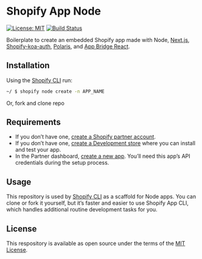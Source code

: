 # Shopify App Node

[![License: MIT](https://img.shields.io/badge/License-MIT-green.svg)](LICENSE.md)
[![Build Status](https://travis-ci.com/Shopify/shopify-app-node.svg?branch=master)](https://travis-ci.com/Shopify/shopify-app-node)

Boilerplate to create an embedded Shopify app made with Node, [Next.js](https://nextjs.org/), [Shopify-koa-auth](https://github.com/Shopify/quilt/tree/master/packages/koa-shopify-auth), [Polaris](https://github.com/Shopify/polaris-react), and [App Bridge React](https://shopify.dev/tools/app-bridge/react-components).

## Installation

Using the [Shopify CLI](https://github.com/Shopify/shopify-cli) run:

```sh
~/ $ shopify node create -n APP_NAME
```

Or, fork and clone repo

## Requirements

- If you don’t have one, [create a Shopify partner account](https://partners.shopify.com/signup).
- If you don’t have one, [create a Development store](https://help.shopify.com/en/partners/dashboard/development-stores#create-a-development-store) where you can install and test your app.
- In the Partner dashboard, [create a new app](https://help.shopify.com/en/api/tools/partner-dashboard/your-apps#create-a-new-app). You’ll need this app’s API credentials during the setup process.

## Usage

This repository is used by [Shopify CLI](https://github.com/Shopify/shopify-cli) as a scaffold for Node apps. You can clone or fork it yourself, but it’s faster and easier to use Shopify App CLI, which handles additional routine development tasks for you.

## License

This respository is available as open source under the terms of the [MIT License](https://opensource.org/licenses/MIT).


<!-- 

rgbaColor
rgbaBgColor

    await addDoc(collection(db, 'shop', id , 'notifications'), {
      color: color,
      bgcolor:bgcolor,
      text:nameFieldValue,
      dateExample: Timestamp.fromDate(new Date())
    });

 const subColRef = collection(db, "shop",id,"notifications");
    console.log(subColRef, '///////////////////')



    odd number of path segments to get a CollectionReference

    equivalent to:
    .collection("collection_name/doc_name/subcollection_name") in v8

    use getDocs() instead of getDoc() to fetch the collection

    const qSnap = getDocs(subColRef)
    console.log(qSnap.docs.map(d => ({id: d.id, ...d.data()})))


    console.log('db', db);
    const addSubCollection = addDoc(collection(db,shopSnapshot,"notification"),{
      color:color
    })

    const addDataScript = addDoc(collection(db, "shop"), {
      shop: shop,
      accessToken: accessToken,
      dateExample: Timestamp.fromDate(new Date("December 7, 2021"))
    })

      setDoc(doc(db, "shop", `notification`, `${shopdata[0].id}`), {
        Name: "CAted college"
    })

    const usersCollectionRef = collection(db, 'shop');
    console.log(usersCollectionRef,'userscollection]}}}}}}}}}}}}}}}}}}')


    const docRef = addDoc(collection(db, "shop"+shopdata[0].id+ "notification"), {
      dateExample: Timestamp.fromDate(new Date("December 10, 1815")),
      color: color
    });



       const shopCol = query(collection(db, "shop"));
    const shopSnapshot = await getDocs(shopCol);
    const shopdata = [];

    shopSnapshot.forEach((doc) => {
      setId(doc.id)
      // console.log(doc.id, " => ", doc.data());
      shopdata.push({
        ...doc.data(),
        id: doc.id
      })
    });

    await addDoc(collection(db, 'shop', id, 'notes'), {
      color: color,
  });


      addNotification = () => {
      try {
          console.log('db', db);
          const docRef = addDoc(collection(db, "shop","notification"), {
              dateExample: Timestamp.fromDate(new Date("December 10, 1815")),
              color:color
          });

      } catch (e) {
          alert(e, 'error')
      }
  }


    // if (notification) {
    //   const subCollection = doc(db, "shop", id, "notifications", notificationId);
    //   console.log('kkkkkkkkk', subCollection, 'kkkkkkkkk', notificationId, 'kkkkkkk', storeName)
    //   updateDoc(subCollection, {
    //     color: rgbaColor,
    //     bgcolor: rgbaBgColor,
    //     text: nameFieldValue,
    //     dateExample: Timestamp.fromDate(new Date())
    //   });
    // }



    // const shopCol = query(collection(db, "shop"));
    // const shopSnapshot = await getDocs(shopCol);
    // const shopdata = [];
    // shopSnapshot.forEach((doc) => {
    //   setId(doc.id)
    //   // console.log(doc.id, " => ", doc.data());
    //   shopdata.push({
    //     ...doc.data(),
    //     id: doc.id
    //   })
    // });

    // const subColRef = collection(db, "shop", id, "notifications");
    // console.log(subColRef, 'kkkkkkkkkkkkkkkkkkkkkkkkkkk')
    // const subSnapshot = await getDocs(subColRef);
    // const notificationData = [];
    // subSnapshot.forEach((doc) => {
    //   console.log(doc.id, " =>kkkkkk>>>>>>>>>> ", doc.data());
    //   setNotificationId(doc.id)
    //   notificationData.push({
    //     ...doc.data(),
    //     id: doc.id
    //   })

    //   console.log(notificationId,'ooooooooooooooo',notification)
    //   setNotification(notificationData)
    // });

    // if (!notification) {
    //   await addDoc(collection(db, 'shop', id, 'notifications'), {
    //     color: rgbaColor,
    //     bgcolor: rgbaBgColor,
    //     text: nameFieldValue,
    //     dateExample: Timestamp.fromDate(new Date())
    //   })
    // }


    // const notesRef = doc(db, 'shop', d.id, 'notifications', shop); 
    // const noteRef = await setDoc(collection(db, notesRef), {
    //     title: 'test',
    //     body: 'comentario por defecto.',
    //     timestamp: serverTimestamp() // You also had an extra coma here
    // });



    // if(!notificationData){

    //   await addDoc(collection(db, 'shop', id, 'notifications'), {
    //     color: rgbaColor,
    //     bgcolor: rgbaBgColor,
    //     text: nameFieldValue,
    //     dateExample: Timestamp.fromDate(new Date())
    //   })

    // }


        // if(shopdata){
        //   const shopRef = doc(db, "shop", shopdata[0].id);
        //   console.log('[[[[[[[[[[[[[[[',shopRef,']]]]]]]]]]]]]]]]]]]]',accessToken)
        //   updateDoc(shopRef, {
        //     accessToken: accessToken,
        //     dateExample: Timestamp.fromDate(new Date("December 7, 2021"))
        //   });
          
        // }


        // Script Tag Write
        // const client = new Shopify.Clients.Rest(shop, accessToken);
        // const data = await client.get({
        //   path: 'script_tags/596726825',
        // });



   await addDoc(collection(db, 'shop', id , 'notifications'), {
      color: color,
      bgcolor:bgcolor,
      text:nameFieldValue,
      dateExample: Timestamp.fromDate(new Date())
    }); -->
